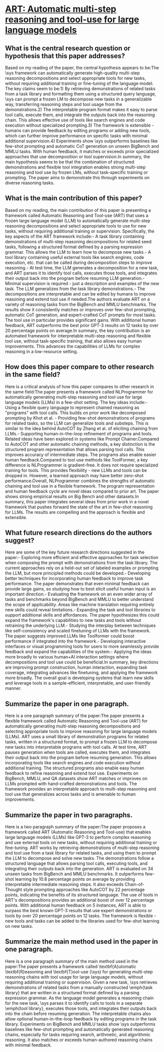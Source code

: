 # [ART: Automatic multi-step reasoning and tool-use for large language   models](https://arxiv.org/abs/2303.09014)

## What is the central research question or hypothesis that this paper addresses?

Based on my reading of the paper, the central hypothesis appears to be:The \sys framework can automatically generate high-quality multi-step reasoning decompositions and select appropriate tools for new tasks, without requiring additional training or fine-tuning of the language model. The key claims seem to be:1) By retrieving demonstrations of related tasks from a task library and formatting them using a structured query language, \sys can prompt a frozen LM to decompose new tasks in a generalizable way, transferring reasoning steps and tool usage from the demonstrations.2) The interpretable program format makes it easy to parse tool calls, execute them, and integrate the outputs back into the reasoning chain. This allows effective use of tools like search engines and code execution without specialized prompting.3) The framework is extensible - humans can provide feedback by editing programs or adding new tools, which can further improve performance on specific tasks with minimal additional supervision.4) Experiments show \sys outperforms baselines like few-shot prompting and automatic CoT generation on unseen BigBench and MMLU tasks. With human feedback, it matches or exceeds prior specialized approaches that use decomposition or tool supervision.In summary, the main hypothesis seems to be that the combination of structured demonstrations and flexible tool integration enables strong multi-step reasoning and tool use by frozen LMs, without task-specific training or prompting. The paper aims to demonstrate this through experiments on diverse reasoning tasks.


## What is the main contribution of this paper?

Based on my reading, the main contribution of this paper is presenting a framework called Automatic Reasoning and Tool-use (ART) that uses a frozen large language model (LLM) to automatically generate multi-step reasoning decompositions and select appropriate tools to use for new tasks, without requiring additional training or supervision. Specifically, the key aspects of the ART framework include:- A task library containing demonstrations of multi-step reasoning decompositions for related seed tasks, following a structured format defined by a parsing expression grammar. This allows the LLM to learn how to decompose new tasks.- A tool library containing useful external tools like search engines, code execution, etc. that can be called during decomposition steps to improve reasoning.- At test time, the LLM generates a decomposition for a new task, and ART parses it to identify tool calls, executes those tools, and integrates their output back into the program before resuming LLM generation.- Minimal supervision is required - just a description and examples of the new task. The LLM generalizes from the task library demonstrations.- The decompositions are interpretable and can be edited by humans to improve reasoning and extend tool use if needed.The authors evaluate ART on a variety of reasoning tasks from the BigBench and MMLU benchmarks. The results show it consistently matches or improves over few-shot prompting, automatic CoT generation, and expert-crafted CoT prompts for most tasks. The tool use in particular provides significant gains. With additional human feedback, ART outperforms the best prior GPT-3 results on 12 tasks by over 20 percentage points on average.In summary, the key contribution is an automated framework for interpretable multi-step reasoning and flexible tool use, without task-specific training, that also allows easy human improvements. This advances the capabilities of LLMs for complex reasoning in a low-resource setting.


## How does this paper compare to other research in the same field?

Here is a critical analysis of how this paper compares to other research in the same field:The paper presents a framework called NLProgrammer for automatically generating multi-step reasoning and tool use for large language models (LLMs) in a few-shot setting. The key ideas include:- Using a flexible query language to represent chained reasoning as "programs" with tool calls. This builds on prior work like decomposed prompting by Khot et al. - Providing few-shot demonstrations of programs for related tasks, so the LLM can generalize tools and substeps. This is similar to the idea behind AutoCOT by Zhang et al. of eliciting chaining from LLMs.- Supporting human-in-the-loop refinement of programs and tools. Related ideas have been explored in systems like Prompt Chainer.Compared to AutoCOT and other automatic chaining methods, a key distinction is the structured program representation that allows parsing tool calls. This improves accuracy of intermediate steps. The programs also enable easier human feedback.Compared to tool use methods like ToolFormer, a key difference is NLProgrammer is gradient-free. It does not require specialized training for tools. This provides flexibility - new LLMs and tools can be dropped in. However, a learned approach may have better zero-shot performance.Overall, NLProgrammer combines the strengths of automatic chaining and tool use in a flexible framework. The program representation and human feedback cycle are novel ideas compared to prior art. The paper shows strong empirical results on Big Bench and other datasets.In summary, this paper integrates several ideas from prior work in a novel framework that pushes forward the state of the art in few-shot reasoning for LLMs. The results are compelling and the approach is flexible and extensible.


## What future research directions do the authors suggest?

Here are some of the key future research directions suggested in the paper:- Exploring more efficient and effective approaches for task selection when composing the prompt with demonstrations from the task library. The current approaches rely on a held-out set of labeled examples or prompting the LLM, but more principled methods could be developed.- Developing better techniques for incorporating human feedback to improve task performance. The paper demonstrates that even minimal feedback can provide large gains, so studying how to best elicit useful human input is an important direction.- Evaluating the framework on an even wider array of tasks and benchmarks beyond BigBench and MMLU to better understand the scope of applicability. Areas like machine translation requiring entirely new skills could reveal limitations.- Expanding the task and tool libraries to support additional skills and affordances. The paper hypothesizes this could expand the framework's capabilities to new tasks and tools without retraining the underlying LLM.- Studying the interplay between techniques like self-consistency and scaled finetuning of LLMs with the framework. The paper suggests improved LLMs like Toolformer could boost performance if integrated into the framework.- Developing interactive interfaces or visual programming tools for users to more seamlessly provide feedback and expand the capabilities of the system.- Applying the ideas more broadly to various human+AI interaction settings where decompositions and tool use could be beneficial.In summary, key directions are improving prompt construction, human interaction, expanding task coverage, integrating advances like finetuning, and applying the framework more broadly. The overall goal is developing systems that learn new skills and leverage tools in a sample-efficient, interpretable, and user-friendly manner.


## Summarize the paper in one paragraph.

Here is a one paragraph summary of the paper:The paper presents a flexible framework called Automatic Reasoning and Tool-use (ART) for automatically generating multi-step reasoning decompositions and selecting appropriate tools to improve reasoning for large language models (LLMs). ART uses a small library of demonstration programs for related tasks, written in a structured format, to prompt a frozen LLM to decompose new tasks into interpretable programs with tool calls. At test time, ART pauses generation when tools are called, executes them, and integrates their output back into the program before resuming generation. This allows incorporating tools like search engines and code execution without additional training. The structured programs also enable easy human feedback to refine reasoning and extend tool use. Experiments on BigBench, MMLU, and QA datasets show ART matches or improves on LLMs prompted with hand-crafted demonstrations and tools. The framework provides an interpretable approach to multi-step reasoning and tool use that generalizes across tasks and is amenable to human improvements.


## Summarize the paper in two paragraphs.

Here is a two paragraph summary of the paper:The paper proposes a framework called ART (Automatic Reasoning and Tool-use) that enables large language models (LLMs) like GPT-3 to perform complex reasoning and use external tools on new tasks, without requiring additional training or fine-tuning. ART works by retrieving demonstrations of multi-step reasoning and tool use from a task library for related tasks, and using them to prompt the LLM to decompose and solve new tasks. The demonstrations follow a structured language that allows parsing tool calls, executing tools, and integrating their outputs back into the generation. ART is evaluated on 34 unseen tasks from BigBench and MMLU benchmarks. It outperforms few-shot learning by 10.8 percentage points on average by providing interpretable intermediate reasoning steps. It also exceeds Chain-of-Thought style prompting approaches like AutoCOT by 22 percentage points, indicating the benefits of its structured language. The use of tools in ART's decompositions provides an additional boost of over 12 percentage points. With additional human feedback on 5 instances, ART is able to surpass the best known GPT-3 results that use expert demonstrations or tools by over 20 percentage points on 12 tasks. The framework is flexible - new tools and tasks can be added to the libraries used for few-shot learning on new tasks.


## Summarize the main method used in the paper in one paragraph.

Here is a one paragraph summary of the main method used in the paper:The paper presents a framework called \textbf{A}utomatic \textbf{R}easoning and \textbf{T}ool-use (\sys) for generating multi-step reasoning chains with tool usage for large language models, without requiring additional training or supervision. Given a new task, \sys retrieves demonstrations of related tasks from a manually constructed \emph{task library} that are written in a structured format defined by a parsing expression grammar. As the language model generates a reasoning chain for the new task, \sys parses it to identify calls to tools in a separate \emph{tool library}, executes those tools, and integrates their outputs back into the chain before resuming generation. The interpretable chains also allow optional human-in-the-loop feedback by editing programs in the task library. Experiments on BigBench and MMLU tasks show \sys outperforms baselines like few-shot prompting and automatically generated reasoning chains, especially for tasks requiring search, arithmetic, and algorithmic reasoning. It also matches or exceeds human-authored reasoning chains with minimal feedback.

